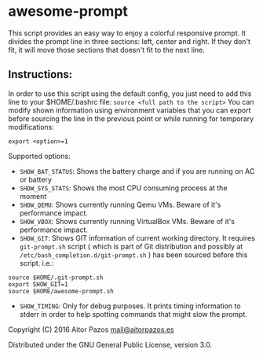 # awesome-prompt
This script provides an easy way to enjoy a colorful responsive prompt.
It divides the prompt line in three sections: left, center and right. If they don't fit, it will move those sections that doesn't fit to the next line.

## Instructions:
 In order to use this script using the default config, you just need to add this line to your $HOME/.bashrc file:
    `source <full path to the script>`
 You can modify shown information using environment variables that you can export before sourcing the line in the previous point or while running for temporary modifications:
 ```
 export <option>=1
 ```
 Supported options:
 * `SHOW_BAT_STATUS`: Shows the battery charge and if you are running on AC or battery 
 * `SHOW_SYS_STATS`: Shows the most CPU consuming process at the moment
 * `SHOW_QEMU`: Shows currently running Qemu VMs. Beware of it's performance impact.
 * `SHOW_VBOX`: Shows currently running VirtualBox VMs. Beware of it's performance impact.
 * `SHOW_GIT`: Shows GIT information of current working directory. It requires `git-prompt.sh` script ( which is part of Git distribution and possibly at `/etc/bash_completion.d/git-prompt.sh` ) has been sourced before this script. i.e.:
 ```
 source $HOME/.git-prompt.sh
 export SHOW_GIT=1
 source $HOME/awesome-prompt.sh
```
 * `SHOW_TIMING`: Only for debug purposes. It prints timing information to stderr in order to help spotting commands that might slow the prompt.

 Copyright (C) 2016 Aitor Pazos <mail@aitorpazos.es>
 
 Distributed under the GNU General Public License, version 3.0.

